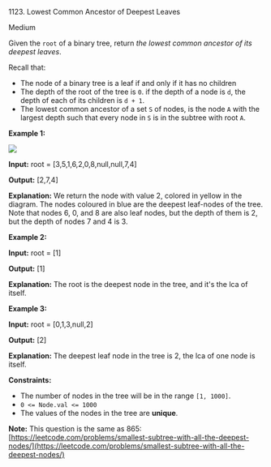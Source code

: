 1123\. Lowest Common Ancestor of Deepest Leaves

Medium

Given the `root` of a binary tree, return _the lowest common ancestor of its deepest leaves_.

Recall that:

*   The node of a binary tree is a leaf if and only if it has no children
*   The depth of the root of the tree is `0`. if the depth of a node is `d`, the depth of each of its children is `d + 1`.
*   The lowest common ancestor of a set `S` of nodes, is the node `A` with the largest depth such that every node in `S` is in the subtree with root `A`.

**Example 1:**

![](https://s3-lc-upload.s3.amazonaws.com/uploads/2018/07/01/sketch1.png)

**Input:** root = [3,5,1,6,2,0,8,null,null,7,4]

**Output:** [2,7,4]

**Explanation:** We return the node with value 2, colored in yellow in the diagram. The nodes coloured in blue are the deepest leaf-nodes of the tree. Note that nodes 6, 0, and 8 are also leaf nodes, but the depth of them is 2, but the depth of nodes 7 and 4 is 3.

**Example 2:**

**Input:** root = [1]

**Output:** [1]

**Explanation:** The root is the deepest node in the tree, and it's the lca of itself.

**Example 3:**

**Input:** root = [0,1,3,null,2]

**Output:** [2]

**Explanation:** The deepest leaf node in the tree is 2, the lca of one node is itself.

**Constraints:**

*   The number of nodes in the tree will be in the range `[1, 1000]`.
*   `0 <= Node.val <= 1000`
*   The values of the nodes in the tree are **unique**.

**Note:** This question is the same as 865: [https://leetcode.com/problems/smallest-subtree-with-all-the-deepest-nodes/](https://leetcode.com/problems/smallest-subtree-with-all-the-deepest-nodes/)